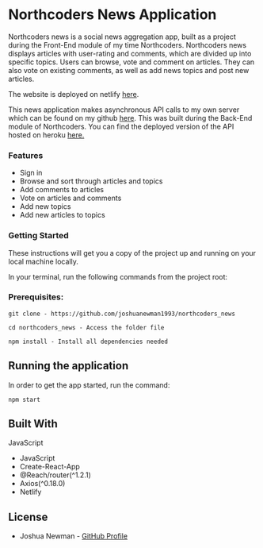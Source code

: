 # Northcoders News Application

Northcoders news is a social news aggregation app, built as a project during the Front-End module of my time Northcoders. Northcoders news displays articles with user-rating and comments, which are divided up into specific topics. Users can browse, vote and comment on articles. They can also vote on existing comments, as well as add news topics and post new articles. 

The website is deployed on netlify <a href='https://northcodersnewsjn.netlify.com/'>here</a>.

This news application makes asynchronous API calls to my own server which can be found on my github <a href='https://github.com/joshuanewman1993/BE-NC-knews'>here</a>. This was built during the Back-End module of Northcoders. You can find the deployed version of the API hosted on heroku
<a href='https://north-coders-knews.herokuapp.com/api'>here.</a>

### Features

* Sign in
* Browse and sort through articles and topics
* Add comments to articles
* Vote on articles and comments
* Add new topics
* Add new articles to topics

### Getting Started

These instructions will get you a copy of the project up and running on your local machine locally.

In your terminal, run the following commands from the project root:

### Prerequisites:

`git clone - https://github.com/joshuanewman1993/northcoders_news`

`cd northcoders_news - Access the folder file`

`npm install - Install all dependencies needed`

## Running the application

In order to get the app started, run the command:

`npm start`

## Built With

JavaScript
-   JavaScript
-   Create-React-App
-   @Reach/router(^1.2.1)
-   Axios(^0.18.0)
-   Netlify 

## License

-   Joshua Newman - <a href='https://github.com/joshuanewman1993'>GitHub Profile</a>



